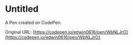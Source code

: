 # Untitled

A Pen created on CodePen.

Original URL: [https://codepen.io/edwin0616/pen/WbNLJrO](https://codepen.io/edwin0616/pen/WbNLJrO).

